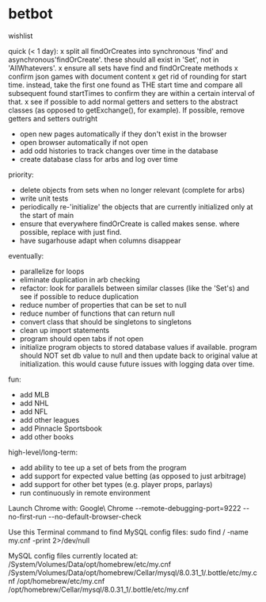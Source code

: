 # betbot

wishlist

quick (< 1 day):
x split all findOrCreates into synchronous 'find' and asynchronous'findOrCreate'. these should all 
  exist in 'Set', not in 'AllWhatevers'.
x ensure all sets have find and findOrCreate methods
x confirm json games with document content
x get rid of rounding for start time. instead, take the first one found as THE start time and 
  compare all subsequent found startTimes to confirm they are within a certain interval of that.
x see if possible to add normal getters and setters to the abstract classes (as opposed to 
  getExchange(), for example). If possible, remove getters and setters outright
- open new pages automatically if they don't exist in the browser
- open browser automatically if not open
- add odd histories to track changes over time in the database
- create database class for arbs and log over time

priority:
- delete objects from sets when no longer relevant (complete for arbs)
- write unit tests
- periodically re-'initialize' the objects that are currently initialized only at the start of main
- ensure that everywhere findOrCreate is called makes sense. where possible, replace with just find.
- have sugarhouse adapt when columns disappear

eventually:
- parallelize for loops
- eliminate duplication in arb checking
- refactor: look for parallels between similar classes (like the 'Set's) and see if possible to
  reduce duplication
- reduce number of properties that can be set to null
- reduce number of functions that can return null
- convert class that should be singletons to singletons
- clean up import statements
- program should open tabs if not open
- initialize program objects to stored database values if available. program should NOT set db value
  to null and then update back to original value at initialization. this would cause future issues
  with logging data over time.

fun:
- add MLB
- add NHL
- add NFL
- add other leagues
- add Pinnacle Sportsbook
- add other books

high-level/long-term:
- add ability to tee up a set of bets from the program
- add support for expected value betting (as opposed to just arbitrage)
- add support for other bet types (e.g. player props, parlays)
- run continuously in remote environment







Launch Chrome with: 
Google\ Chrome --remote-debugging-port=9222 --no-first-run --no-default-browser-check

Use this Terminal command to find MySQL config files:
sudo find / -name my.cnf -print 2>/dev/null

MySQL config files currently located at:
/System/Volumes/Data/opt/homebrew/etc/my.cnf
/System/Volumes/Data/opt/homebrew/Cellar/mysql/8.0.31_1/.bottle/etc/my.cnf
/opt/homebrew/etc/my.cnf
/opt/homebrew/Cellar/mysql/8.0.31_1/.bottle/etc/my.cnf